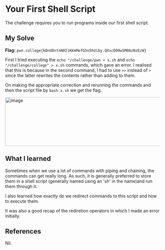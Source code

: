 # Your First Shell Script
The challenge requires you to run programs inside our first shell script.

## My Solve
**Flag:**  `pwn.college{kDnUDntnN0I1KKmMefG5n5hUiby.QXxcDO0wSM0AzNzEzW}`

First I tried executing the `echo "/challenge/pwn > x.sh` and `echo "/challenge/college" > x.sh` commands, which gave an error. I realised that this is because in the second command, I had to use `>>` instead of `>` since the latter rewrites the contents rather than adding to them.

On making the appropriate correction and rerunning the commands and then the script file by `bash x.sh` we get the flag.

<img width="625" height="158" alt="image" src="https://github.com/user-attachments/assets/b6aa698d-29fb-46d4-a7b2-3b850e11f313" />


## What I learned
Sometimes when we use a lot of commands with piping and chaining, the commands can get really long. As such, it is generally preferred to store them in a shell script (generally named using an 'sh' in the name)and run them through it.

I also learned how exactly do we redirect commands to this script and how to execute them.

It was also a good recap of the rediretion operators in which I made an error initially.

## References
Nil.
